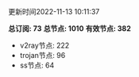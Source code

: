 更新时间2022-11-13 10:11:37

**总订阅: 73**
**总节点: 1010**
**有效节点: 382**
- v2ray节点: 222
- trojan节点: 96
- ss节点: 64
